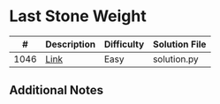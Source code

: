 # Last Stone Weight
|#|Description|Difficulty|Solution File|
|-|-|-|-|
|1046|[Link](https://leetcode.com/problems/last-stone-weight/)|Easy|solution.py|

## Additional Notes
